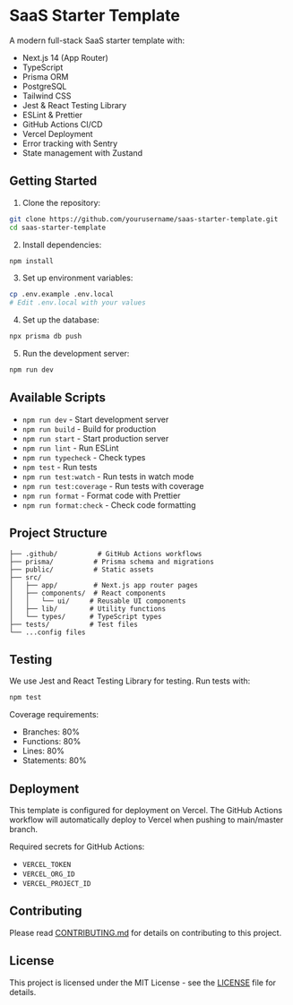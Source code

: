# SaaS Starter Template

A modern full-stack SaaS starter template with:

- Next.js 14 (App Router)
- TypeScript
- Prisma ORM
- PostgreSQL
- Tailwind CSS
- Jest & React Testing Library
- ESLint & Prettier
- GitHub Actions CI/CD
- Vercel Deployment
- Error tracking with Sentry
- State management with Zustand

## Getting Started

1. Clone the repository:
```bash
git clone https://github.com/yourusername/saas-starter-template.git
cd saas-starter-template
```

2. Install dependencies:
```bash
npm install
```

3. Set up environment variables:
```bash
cp .env.example .env.local
# Edit .env.local with your values
```

4. Set up the database:
```bash
npx prisma db push
```

5. Run the development server:
```bash
npm run dev
```

## Available Scripts

- `npm run dev` - Start development server
- `npm run build` - Build for production
- `npm run start` - Start production server
- `npm run lint` - Run ESLint
- `npm run typecheck` - Check types
- `npm test` - Run tests
- `npm run test:watch` - Run tests in watch mode
- `npm run test:coverage` - Run tests with coverage
- `npm run format` - Format code with Prettier
- `npm run format:check` - Check code formatting

## Project Structure

```
├── .github/          # GitHub Actions workflows
├── prisma/          # Prisma schema and migrations
├── public/          # Static assets
├── src/
│   ├── app/         # Next.js app router pages
│   ├── components/  # React components
│   │   └── ui/     # Reusable UI components
│   ├── lib/        # Utility functions
│   └── types/      # TypeScript types
├── tests/          # Test files
└── ...config files
```

## Testing

We use Jest and React Testing Library for testing. Run tests with:

```bash
npm test
```

Coverage requirements:
- Branches: 80%
- Functions: 80%
- Lines: 80%
- Statements: 80%

## Deployment

This template is configured for deployment on Vercel. The GitHub Actions workflow will automatically deploy to Vercel when pushing to main/master branch.

Required secrets for GitHub Actions:
- `VERCEL_TOKEN`
- `VERCEL_ORG_ID`
- `VERCEL_PROJECT_ID`

## Contributing

Please read [CONTRIBUTING.md](CONTRIBUTING.md) for details on contributing to this project.

## License

This project is licensed under the MIT License - see the [LICENSE](LICENSE) file for details.